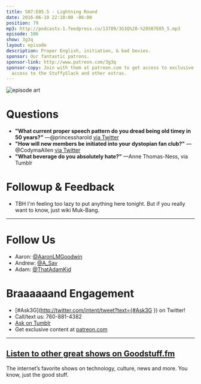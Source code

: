```yaml
---
title: S07:E05.5 - Lightning Round
date: 2016-06-10 22:10:00 -06:00
position: 79
mp3: http://podcasts-1.feedpress.co/13789/3G3Q%20-%20S07E05_5.mp3
episode: 106
show: 3g3q
layout: episode
description: Proper English, initiation, & bad bevies.
sponsor: Our fantastic patrons.
sponsor-link: http://www.patreon.com/3g3q
sponsor-copy: Join with them at patreon.com to get access to exclusive bonus material,
  access to the StuffySlack and other extras.
---
```


![episode art][1]

# Questions

* **"What current proper speech pattern do you dread being old timey in 50 years?"** —@princessharold [via Twitter][2]
* **"How will new members be initiated into your dystopian fan club?"** —@CodymaAllen [via Twitter][3]
* **"What beverage do you absolutely hate?"** —Anne Thomas-Ness, via Tumblr

# Followup & Feedback

* TBH I'm feeling too lazy to put anything here tonight. But if you really want to know, just wiki Muk-Bang.

***

# Follow Us
* Aaron: [@AaronLMGoodwin](http://twitter.com/aaronlmgoodwin)
* Andrew: [@A_Sav](http://twitter.com/a_sav)
* Adam: [@ThatAdamKid](http://twitter.com/thatadamkid)

# Braaaaaand Engagement
* [#Ask3G](http://twitter.com/intent/tweet?text={#Ask3G }) on Twitter!
* Call/text us: 760-881-4382
* [Ask on Tumblr](http://3g3q.co/ask)
* Get exclusive content at [patreon.com](http://www.patreon.com/3g3q)

***

## [Listen to other great shows on Goodstuff.fm](http://goodstuff.fm/)
The internet’s favorite shows on technology, culture, news and more. You know, just the good stuff.

[1]: http://l.gdwn.co/1tmi.jpg
[2]: http://twitter.com/princessharold/status/740667566461489152
[3]: https://twitter.com/CodymaAllen/status/737001430301560832
[4]: http://twitter.com/aaronlmgoodwin
[5]: http://twitter.com/a_sav
[6]: http://twitter.com/thatadamkid
[7]: http://3g3q.co/ask
[8]: http://www.patreon.com/3g3q
[9]: http://goodstuff.fm/3g3q/
